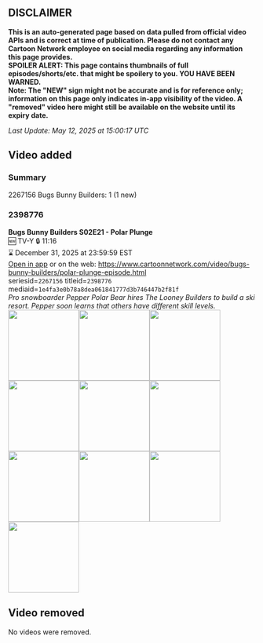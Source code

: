 ## DISCLAIMER
**This is an auto-generated page based on data pulled from official video APIs and is correct at time of publication. Please do not contact any Cartoon Network employee on social media regarding any information this page provides.**  
**SPOILER ALERT: This page contains thumbnails of full episodes/shorts/etc. that might be spoilery to you. YOU HAVE BEEN WARNED.**  
**Note: The "NEW" sign might not be accurate and is for reference only; information on this page only indicates in-app visibility of the video. A "removed" video here might still be available on the website until its expiry date.**  

_Last Update: May 12, 2025 at 15:00:17 UTC_
## Video added
### Summary
2267156 Bugs Bunny Builders: 1 (1 new)  
### 2398776
**Bugs Bunny Builders S02E21 - Polar Plunge**  
🆕 TV-Y 🔒 11:16  
⌛ December 31, 2025 at 23:59:59 EST  
[Open in app](https://cnvideo.sercomkc.org/redirector.html?type=cnapp&seriesid=1000000000093702&titleid=2398776&mediaid=1e4fa3e0b78a8dea061841777d3b746447b2f81f) or on the web: https://www.cartoonnetwork.com/video/bugs-bunny-builders/polar-plunge-episode.html  
seriesid=`2267156` titleid=`2398776` mediaid=`1e4fa3e0b78a8dea061841777d3b746447b2f81f`  
_Pro snowboarder Pepper Polar Bear hires The Looney Builders to build a ski resort. Pepper soon learns that others have different skill levels._  
<a href="https://s3.amazonaws.com/cartoonorchestrator/2398776_001_1280x720.jpg"><img src="https://s3.amazonaws.com/cartoonorchestrator/2398776_001_640x360.jpg" height="144px" /></a><a href="https://s3.amazonaws.com/cartoonorchestrator/2398776_002_1280x720.jpg"><img src="https://s3.amazonaws.com/cartoonorchestrator/2398776_002_640x360.jpg" height="144px" /></a><a href="https://s3.amazonaws.com/cartoonorchestrator/2398776_003_1280x720.jpg"><img src="https://s3.amazonaws.com/cartoonorchestrator/2398776_003_640x360.jpg" height="144px" /></a><a href="https://s3.amazonaws.com/cartoonorchestrator/2398776_004_1280x720.jpg"><img src="https://s3.amazonaws.com/cartoonorchestrator/2398776_004_640x360.jpg" height="144px" /></a><a href="https://s3.amazonaws.com/cartoonorchestrator/2398776_005_1280x720.jpg"><img src="https://s3.amazonaws.com/cartoonorchestrator/2398776_005_640x360.jpg" height="144px" /></a><a href="https://s3.amazonaws.com/cartoonorchestrator/2398776_006_1280x720.jpg"><img src="https://s3.amazonaws.com/cartoonorchestrator/2398776_006_640x360.jpg" height="144px" /></a><a href="https://s3.amazonaws.com/cartoonorchestrator/2398776_007_1280x720.jpg"><img src="https://s3.amazonaws.com/cartoonorchestrator/2398776_007_640x360.jpg" height="144px" /></a><a href="https://s3.amazonaws.com/cartoonorchestrator/2398776_008_1280x720.jpg"><img src="https://s3.amazonaws.com/cartoonorchestrator/2398776_008_640x360.jpg" height="144px" /></a><a href="https://s3.amazonaws.com/cartoonorchestrator/2398776_009_1280x720.jpg"><img src="https://s3.amazonaws.com/cartoonorchestrator/2398776_009_640x360.jpg" height="144px" /></a><a href="https://s3.amazonaws.com/cartoonorchestrator/2398776_010_1280x720.jpg"><img src="https://s3.amazonaws.com/cartoonorchestrator/2398776_010_640x360.jpg" height="144px" /></a>
## Video removed
No videos were removed.  
